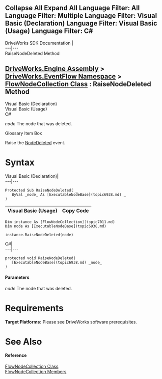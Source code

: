 Collapse All Expand All Language Filter: All  Language Filter: Multiple  Language Filter: Visual Basic (Declaration) Language Filter: Visual Basic (Usage) Language Filter: C#  
---  
DriveWorks SDK Documentation  |   
---|---  
RaiseNodeDeleted Method   
  
[DriveWorks.Engine Assembly](topic2156.md) > [DriveWorks.EventFlow Namespace](topic6871.md) > [FlowNodeCollection Class](topic7011.md) : RaiseNodeDeleted Method  
---  
  
Visual Basic (Declaration)    
Visual Basic (Usage)    
C# 

_node_
    The node that was deleted.

Glossary Item Box

Raise the [NodeDeleted](topic7025.md) event. 

# Syntax

Visual Basic (Declaration)|   
---|---  
      
    
    Protected Sub RaiseNodeDeleted( _
       ByVal _node_ As [ExecutableNodeBase](topic6938.md) _
    )   
  
Visual Basic (Usage)| Copy Code  
---|---  
      
    
    Dim instance As [FlowNodeCollection](topic7011.md)
    Dim node As [ExecutableNodeBase](topic6938.md)
     
    instance.RaiseNodeDeleted(node)  
  
C#|   
---|---  
      
    
    protected void RaiseNodeDeleted( 
       [ExecutableNodeBase](topic6938.md) _node_
    )  
  
#### Parameters

 _node_
    The node that was deleted.

# Requirements

**Target Platforms:** Please see DriveWorks software prerequisites.

# See Also

#### Reference

[FlowNodeCollection Class](topic7011.md)   
[FlowNodeCollection Members](topic7012.md)


